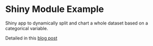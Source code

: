 # Shiny Module Example

Shiny app to dynamically split and chart a whole dataset based on a categorical variable.

Detailed in this [blog post](blog.cultureofinsight.com/2018/01/reproducible-shiny-app-development-with-modules/)
